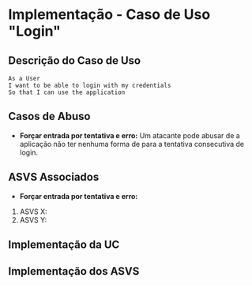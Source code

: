 # Implementação - Caso de Uso "Login"

## Descrição do Caso de Uso

```
As a User
I want to be able to login with my credentials
So that I can use the application
```

## Casos de Abuso

- **Forçar entrada por tentativa e erro:** Um atacante pode abusar de a aplicação não ter nenhuma forma de para a tentativa consecutiva de login.

## ASVS Associados

- **Forçar entrada por tentativa e erro:**

1. ASVS X:
2. ASVS Y:


## Implementação da UC


## Implementação dos ASVS